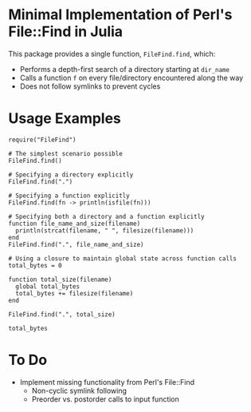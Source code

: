 # Minimal Implementation of Perl's File::Find in Julia

This package provides a single function, `FileFind.find`, which:

* Performs a depth-first search of a directory starting at `dir_name`
* Calls a function `f` on every file/directory encountered along the way
* Does not follow symlinks to prevent cycles

# Usage Examples

    require("FileFind")

    # The simplest scenario possible
    FileFind.find()

    # Specifying a directory explicitly
    FileFind.find(".")

    # Specifying a function explicitly
    FileFind.find(fn -> println(isfile(fn)))

    # Specifying both a directory and a function explicitly
    function file_name_and_size(filename)
      println(strcat(filename, " ", filesize(filename)))
    end
    FileFind.find(".", file_name_and_size)

    # Using a closure to maintain global state across function calls
    total_bytes = 0

    function total_size(filename)
      global total_bytes
      total_bytes += filesize(filename)
    end

    FileFind.find(".", total_size)

    total_bytes

# To Do

* Implement missing functionality from Perl's File::Find
    * Non-cyclic symlink following
    * Preorder vs. postorder calls to input function
